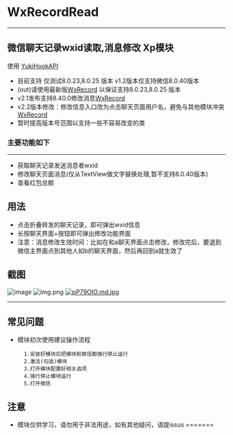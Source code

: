 # WxRecordRead


---

## 微信聊天记录wxid读取,消息修改 Xp模块

使用 [YukiHookAPI](https://github.com/fankes/YukiHookAPI)

* 目前支持 仅测试8.0.23,8.0.25 版本 v1.2版本仅支持微信8.0.40版本
* (out)请使用最新版[WxRecord](https://github.com/pwh-pwh/wxrecordread/releases/tag/v1.1) 以保证支持8.0.23,8.0.25 版本
*  v2.1发布支持8.40.0修改消息[WxRecord](https://github.com/pwh-pwh/wxrecordread/releases/tag/v2.1)
* v2.2版本修改：修改信息入口改为点击聊天页面用户名，避免与其他模块冲突[WxRecord](https://github.com/pwh-pwh/wxrecordread/releases/tag/v2.2)
* 暂时提高版本号范围以支持一些不容易改变的类

### 主要功能如下

---

* 获取聊天记录发送消息者wxid
* 修改聊天页面消息(仅从TextView做文字替换处理,暂不支持8.0.40版本)
* 查看红包总额

## 用法

* 点击折叠转发的聊天记录，即可弹出wxid信息
* 长按聊天界面+按钮即可弹出修改功能界面
*  注意：消息修改生效时间：比如在和a聊天界面点击修改，修改完后，要退到微信主界面点到其他人如b的聊天界面，然后再回到a就生效了
## 截图

![image](https://pic.rmb.bdstatic.com/bjh/82ea7a148cf2c578346f0999929840bc.jpeg)
![img.png](https://x.imgs.ovh/x/2023/08/27/64ead51897b63.jpg)
[![pP79OIO.md.jpg](https://z1.ax1x.com/2023/09/24/pP79OIO.md.jpg)](https://imgse.com/i/pP79OIO)

---

## 常见问题


* 模块初次使用建议操作流程

        1.安装好模块后把模块和微信都强行停止运行
        2.激活(勾选)模块
        3.打开模块配置好相关选项
        4.强行停止模块运行
        5.打开微信

## 注意

* 模块仅供学习，请勿用于非法用途，如有其他疑问，请提issus
=======

